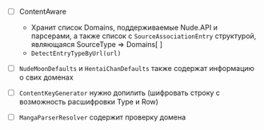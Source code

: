 - [ ] ContentAware
  * Хранит список Domains, поддерживаемые Nude.API и парсерами, а также список с `SourceAssociationEntry` структурой, являющаяся SourceType => Domains[ ]
  * `DetectEntryTypeByUrl(url)`
- [ ] `NudeMoonDefaults` и `HentaiChanDefaults` также содержат информацию о свих доменах

- [ ] `ContentKeyGenerator` нужно допилить (шифровать строку с возможность расшифровки Type и Row)
- [ ] `MangaParserResolver` содержит проверку домена